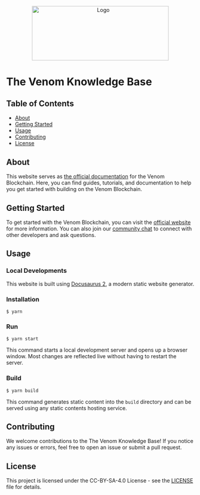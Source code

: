 <p align="center">
  <a href="https://github.com/venom-blockchain/developer-program">
    <img src="https://raw.githubusercontent.com/venom-blockchain/developer-program/main/vf-dev-program.png" alt="Logo" width="366.8" height="146.4">
  </a>
</p>


# The Venom Knowledge Base

## Table of Contents

- [About](#about)
- [Getting Started](#getting-started)
- [Usage](#usage)
- [Contributing](#contributing)
- [License](#license)

## About
This website serves as [the official documentation](https://docs.venom.foundation/) for the Venom Blockchain. Here, you can find guides, tutorials, and documentation to help you get started with building on the Venom Blockchain. 

## Getting Started

To get started with the Venom Blockchain, you can visit the [official website](https://venom.foundation/) for more information. You can also join our [community chat](https://discord.venom.foundation/dev) to connect with other developers and ask questions.

## Usage

### Local Developments

This website is built using [Docusaurus 2](https://docusaurus.io/), a modern static website generator.

### Installation

```
$ yarn
```

### Run

```
$ yarn start
```

This command starts a local development server and opens up a browser window. Most changes are reflected live without having to restart the server.

### Build

```
$ yarn build
```

This command generates static content into the `build` directory and can be served using any static contents hosting service.

## Contributing

We welcome contributions to the The Venom Knowledge Base! If you notice any issues or errors, feel free to open an issue or submit a pull request.

## License

This project is licensed under the CC-BY-SA-4.0 License - see the [LICENSE](LICENSE) file for details.

